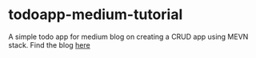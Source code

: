 # todoapp-medium-tutorial
A simple todo app for medium blog on creating a CRUD app using MEVN stack. 
Find the blog [here](https://medium.com/@albinjose/create-a-crud-app-using-vue-js-and-node-js-mevn-stack-5410680450e4?source=friends_link&sk=d2c9e3bdba31e813bf632ab9f79649f1)
